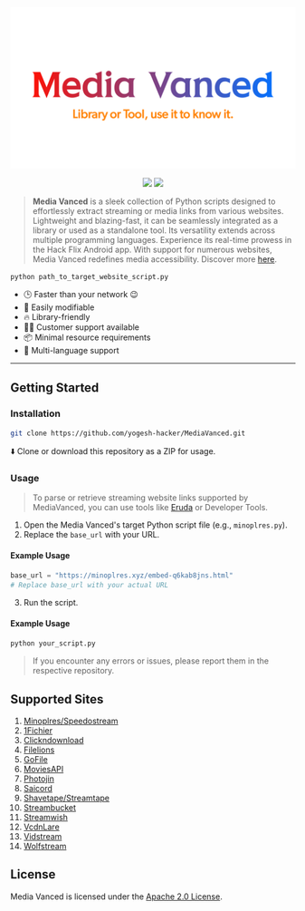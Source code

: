 <p align="center">
  <a href="https://yogesh-hacker.github.io/yogesh-hacker/App/" target="_blank" rel="noopener noreferrer">
    <img width="550" src="README/banner.png" alt="MediaVanced Banner" />
  </a>
</p>

<p align="center">
  <img src='https://img.shields.io/badge/License-Apache%202.0-brightgreen?style=for-the-badge&logo=apache&logoColor=red' />
  <img src="https://img.shields.io/badge/Python-FFD43B?style=for-the-badge&logo=python&logoColor=blue"/>
</p>

> **Media Vanced** is a sleek collection of Python scripts designed to effortlessly extract streaming or media links from various websites. Lightweight and blazing-fast, it can be seamlessly integrated as a library or used as a standalone tool. Its versatility extends across multiple programming languages. Experience its real-time prowess in the Hack Flix Android app. With support for numerous websites, Media Vanced redefines media accessibility. Discover more [here](https://yogesh-hacker.github.io/yogesh-hacker/App).

```bash
python path_to_target_website_script.py
```

* 🕒 Faster than your network 😉
* 💪 Easily modifiable
* 🔥 Library-friendly
* 👨‍💻 Customer support available
* 📦 Minimal resource requirements
* 👫 Multi-language support

---

## Getting Started

### Installation

```bash
git clone https://github.com/yogesh-hacker/MediaVanced.git
```

⬇️ Clone or download this repository as a ZIP for usage.

### Usage

> To parse or retrieve streaming website links supported by MediaVanced, you can use tools like [Eruda](https://github.com/liriliri/eruda) or Developer Tools.

1. Open the Media Vanced's target Python script file (e.g., `minoplres.py`).
2. Replace the `base_url` with your URL.

#### Example Usage

```python
base_url = "https://minoplres.xyz/embed-q6kab8jns.html"
# Replace base_url with your actual URL
```

3. Run the script.

#### Example Usage

```bash
python your_script.py
```

> If you encounter any errors or issues, please report them in the respective repository.

## Supported Sites

1. [Minoplres/Speedostream](https://minoplres.xyz)
2. [1Fichier](https://1fichier.com)
3. [Clickndownload](https://clickndownload.link)
4. [Filelions](https://filelions.site)
5. [GoFile](https://gofile.io)
6. [MoviesAPI](https://w1.moviesapi.club)
7. [Photojin](https://photojin.one)
8. [Saicord](https://saicord.com)
9. [Shavetape/Streamtape](https://shavetape.cash)
10. [Streambucket](https://streambucket.net)
11. [Streamwish](https://streamwish.to)
12. [VcdnLare](https://ww4.vcdnlare.com)
13. [Vidstream](https://vidstreamnew.xyz)
14. [Wolfstream](https://wolfstream.tv)

## License

Media Vanced is licensed under the [Apache 2.0 License](https://github.com/yogesh-hacker/MediaVanced/blob/main/LICENSE).
